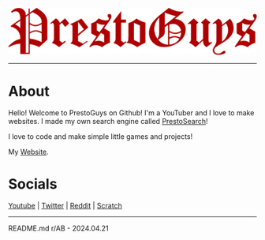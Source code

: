 ![PrestoGuys](prestoguycanter.png)
<hr>

# About

Hello! Welcome to PrestoGuys on Github! I'm a YouTuber and I love to make websites.
I made my own search engine called [PrestoSearch](https://prestosearch.gihub.io)!

I love to code and make simple little games and projects!

My [Website](https://prestoguys.github.io).

# Socials
[Youtube](https://www.youtube.com/channel/UClqyH4uPCmvNVrCRZv7_ZsA) | 
[Twitter](https://twitter.com/PrestoGuys) | 
[Reddit](https://www.reddit.com/user/PrestoGuys/) | 
[Scratch](https://scratch.mit.edu/users/prestoguygame/)

<hr> 

README.md r/AB - 2024.04.21
